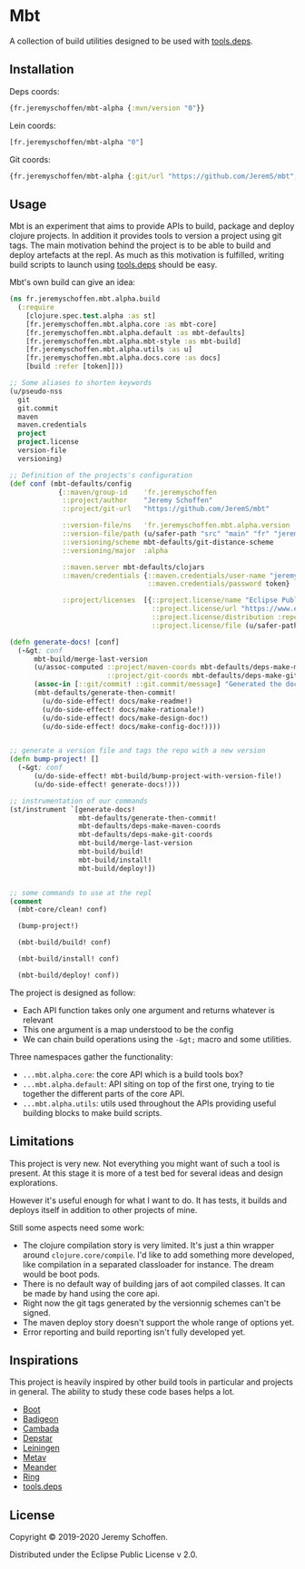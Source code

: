


# Mbt

A collection of build utilities designed to be used with [tools.deps](https://github.com/clojure/tools.deps.alpha).


## Installation
Deps coords:
```clojure
{fr.jeremyschoffen/mbt-alpha {:mvn/version "0"}}
```
Lein coords:
```clojure
[fr.jeremyschoffen/mbt-alpha "0"]
```
Git coords:
```clojure
{fr.jeremyschoffen/mbt-alpha {:git/url "https://github.com/JeremS/mbt", :sha "8f08c46215d94178aa18d3161c884e9793e0aa81"}}
```

## Usage
Mbt is an experiment that aims to provide APIs to build, package and deploy clojure projects. In addition it provides
tools to version a project using git tags. The main motivation behind the project is to be able to build and deploy
artefacts at the repl. As much as this motivation is fulfilled, writing build scripts to launch using [tools.deps](https://github.com/clojure/tools.deps.alpha)
should be easy.

Mbt's own build can give an idea:
```clojure
(ns fr.jeremyschoffen.mbt.alpha.build
  (:require
    [clojure.spec.test.alpha :as st]
    [fr.jeremyschoffen.mbt.alpha.core :as mbt-core]
    [fr.jeremyschoffen.mbt.alpha.default :as mbt-defaults]
    [fr.jeremyschoffen.mbt.alpha.mbt-style :as mbt-build]
    [fr.jeremyschoffen.mbt.alpha.utils :as u]
    [fr.jeremyschoffen.mbt.alpha.docs.core :as docs]
    [build :refer [token]]))

;; Some aliases to shorten keywords
(u/pseudo-nss
  git
  git.commit
  maven
  maven.credentials
  project
  project.license
  version-file
  versioning)

;; Definition of the projects's configuration
(def conf (mbt-defaults/config
            {::maven/group-id    'fr.jeremyschoffen
             ::project/author    "Jeremy Schoffen"
             ::project/git-url   "https://github.com/JeremS/mbt"

             ::version-file/ns   'fr.jeremyschoffen.mbt.alpha.version
             ::version-file/path (u/safer-path "src" "main" "fr" "jeremyschoffen" "mbt" "alpha" "version.clj")
             ::versioning/scheme mbt-defaults/git-distance-scheme
             ::versioning/major  :alpha

             ::maven.server mbt-defaults/clojars
             ::maven/credentials {::maven.credentials/user-name "jeremys"
                                  ::maven.credentials/password token}

             ::project/licenses  [{::project.license/name "Eclipse Public License - v 2.0"
                                   ::project.license/url "https://www.eclipse.org/legal/epl-v20.html"
                                   ::project.license/distribution :repo
                                   ::project.license/file (u/safer-path "LICENSE")}]}))

(defn generate-docs! [conf]
  (-&gt; conf
      mbt-build/merge-last-version
      (u/assoc-computed ::project/maven-coords mbt-defaults/deps-make-maven-coords
                        ::project/git-coords mbt-defaults/deps-make-git-coords)
      (assoc-in [::git/commit! ::git.commit/message] "Generated the docs.")
      (mbt-defaults/generate-then-commit!
        (u/do-side-effect! docs/make-readme!)
        (u/do-side-effect! docs/make-rationale!)
        (u/do-side-effect! docs/make-design-doc!)
        (u/do-side-effect! docs/make-config-doc!))))


;; generate a version file and tags the repo with a new version
(defn bump-project! []
  (-&gt; conf
      (u/do-side-effect! mbt-build/bump-project-with-version-file!)
      (u/do-side-effect! generate-docs!)))

;; instrumentation of our commands
(st/instrument `[generate-docs!
                 mbt-defaults/generate-then-commit!
                 mbt-defaults/deps-make-maven-coords
                 mbt-defaults/deps-make-git-coords
                 mbt-build/merge-last-version
                 mbt-build/build!
                 mbt-build/install!
                 mbt-build/deploy!])


;; some commands to use at the repl
(comment
  (mbt-core/clean! conf)

  (bump-project!)

  (mbt-build/build! conf)

  (mbt-build/install! conf)

  (mbt-build/deploy! conf))
```

The project is designed as follow:
- Each API function takes only one argument and returns whatever is relevant
- This one argument is a map understood to be the config
- We can chain build operations using the `-&gt;` macro and some utilities.

Three namespaces gather the functionality:
- `...mbt.alpha.core`:  the core API which is a build tools box?
- `...mbt.alpha.default`: API  siting on top of the first one, trying to tie together the different parts of the
core API.
- `...mbt.alpha.utils`: utils used throughout the APIs providing useful building blocks to make build scripts.


## Limitations
This project is very new. Not everything you might want of such a tool is present. At this stage it
is more of a test bed for several ideas and design explorations.

However it's useful enough for what I want to do. It has tests, it builds and deploys itself in addition to other
projects of mine.

Still some aspects need some work:
- The clojure compilation story is very limited. It's just a thin wrapper around `clojure.core/compile`.
I'd like to add something more developed, like compilation in a separated classloader for instance. The dream would be
boot pods.
- There is no default way of building jars of aot compiled classes. It can be made by hand using the core api.
- Right now the git tags generated by the versionnig schemes can't be signed.
- The maven deploy story doesn't support the whole range of options yet.
- Error reporting and build reporting isn't fully developed yet.



## Inspirations
This project is heavily inspired by other build tools in particular and projects in general.
The ability to study these code bases helps a lot.

- [Boot](https://boot-clj.com/)
- [Badigeon](https://github.com/EwenG/badigeon)
- [Cambada](https://github.com/luchiniatwork/cambada)
- [Depstar](https://github.com/seancorfield/depstar)
- [Leiningen](https://leiningen.org/)
- [Metav](https://github.com/jgrodziski/metav)
- [Meander](https://github.com/noprompt/meander)
- [Ring](https://github.com/ring-clojure/ring)
- [tools.deps](https://github.com/clojure/tools.deps.alpha)


## License

Copyright © 2019-2020 Jeremy Schoffen.

Distributed under the Eclipse Public License v 2.0.
